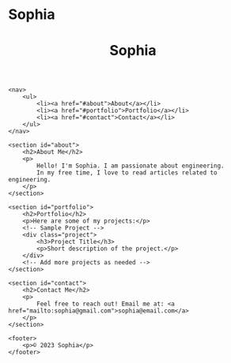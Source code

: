 # Sophia
<!DOCTYPE html>
<html lang="en">
<head>
    <meta charset="UTF-8">
    <meta name="viewport" content="width=device-width, initial-scale=1.0">
    <title>Sophia - Personal Website</title>
    <link rel="stylesheet" href="styles.css">
</head>
<body>
    <header>
        <h1>Sophia</h1>
    </header>

    <nav>
        <ul>
            <li><a href="#about">About</a></li>
            <li><a href="#portfolio">Portfolio</a></li>
            <li><a href="#contact">Contact</a></li>
        </ul>
    </nav>

    <section id="about">
        <h2>About Me</h2>
        <p>
            Hello! I'm Sophia. I am passionate about engineering. 
            In my free time, I love to read articles related to engineering.
        </p>
    </section>

    <section id="portfolio">
        <h2>Portfolio</h2>
        <p>Here are some of my projects:</p>
        <!-- Sample Project -->
        <div class="project">
            <h3>Project Title</h3>
            <p>Short description of the project.</p>
        </div>
        <!-- Add more projects as needed -->
    </section>

    <section id="contact">
        <h2>Contact Me</h2>
        <p>
            Feel free to reach out! Email me at: <a href="mailto:sophia@gmail.com">sophia@email.com</a>
        </p>
    </section>

    <footer>
        <p>© 2023 Sophia</p>
    </footer>
</body>
</html>
